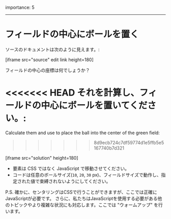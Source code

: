importance: 5

---

# フィールドの中心にボールを置く

ソースのドキュメントは次のように見えます。:

[iframe src="source" edit link height=180]

フィールドの中心の座標は何でしょうか？

<<<<<<< HEAD
それを計算し、フィールドの中心にボールを置いてください。:
=======
Calculate them and use to place the ball into the center of the green field:
>>>>>>> 8d9ecb724c7df59774d1e5ffb5e5167740b7d321

[iframe src="solution" height=180]

- 要素は CSS ではなく JavaScript で移動させてください。
- コードは任意のボールサイズ(`10`, `20`, `30` px)、フィールドサイズで動作し、指定された値で束縛されないようにしてください。

P.S. 確かに、センタリングはCSSで行うことができますが、ここでは正確にJavaScriptが必要です。 さらに、私たちはJavaScriptを使用する必要がある他のトピックやより複雑な状況にも対応します。ここでは "ウォームアップ" を行います。
